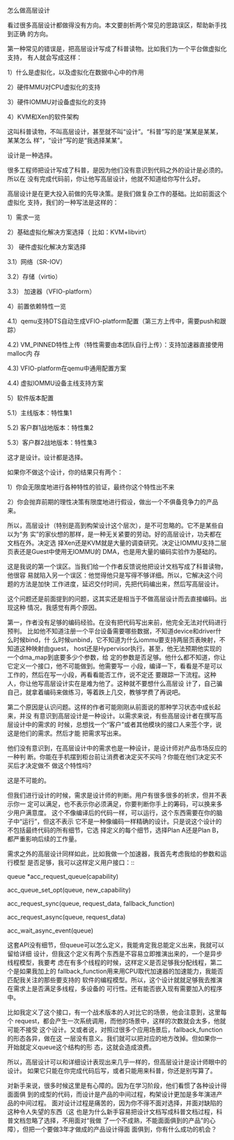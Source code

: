     
怎么做高层设计

看过很多高层设计都做得没有方向。本文要剖析两个常见的思路误区，帮助新手找到正确
的方向。

第一种常见的错误是，把高层设计写成了科普读物。比如我们为一个平台做虚拟化支持，
有人就会写成这样：

1）什么是虚拟化，以及虚拟化在数据中心中的作用

2）硬件MMU对CPU虚拟化的支持

3）硬件IOMMU对设备虚拟化的支持

4）KVM和Xen的软件架构

这叫科普读物，不叫高层设计，甚至就不叫“设计”。“科普”写的是“某某是某某，某某怎么
样”，“设计”写的是“我选择某某”。

设计是一种选择。

很多工程师把设计写成了科普，是因为他们没有意识到代码之外的设计是必须的。所以在
没有完成代码前，你让他写高层设计，他就不知道给你写什么好。

高层设计是在更大投入前做的先导决策。是我们做复杂工作的基础。比如前面这个虚拟化
支持，我们的一种写法是这样的：

1）需求一览

2）基础虚拟化解决方案选择（ 比如：KVM+libvirt）

3） 硬件虚拟化解决方案选择

3.1）网络（SR-IOV）

3.2）存储（virtio）

3.3） 加速器（VFIO-platform）

4）前置依赖特性一览

4.1）qemu支持DTS自动生成VFIO-platform配置（第三方上传中，需要push和跟踪）

4.2) VM_PINNED特性上传（特性需要由本团队自行上传）：支持加速器直接使用malloc内
存

4.3) VFIO-platform在qemu中通用配置方案

4.4) 虚拟IOMMU设备主线支持方案

5）软件版本配置

5.1）主线版本：特性集1

5.2) 客户群1战地版本：特性集2

5.3）客户群2战地版本：特性集3

这才是设计。设计都是选择。

如果你不做这个设计，你的结果只有两个：

1）你会无限度地进行各种特性的验证，最终你这个特性出不来

2）你会抛弃前期的理性决策有限度地进行假设，做出一个不俱备竞争力的产品来。

所以，高层设计（特别是高到构架设计这个层次），是不可忽略的。它不是某些自以为“务
实”的家伙想的那样，是一种无关紧要的劳动。好的高层设计，功夫都在文档在外。决定选
择Xen还是KVM就是大量的调查研究。决定让IOMMU支持二层页表还是Guest中使用无IOMMU的
DMA，也是用大量的编码实验作为基础的。

这是我说的第一个误区。当我们给一个作者反馈说他把设计文档写成了科普读物，他很容
易就陷入另一个误区：他觉得他只是写得不够详细。所以，它解决这个问题的方法是加快
工作进度，延迟交付时间，先把代码编出来，然后写高层设计。

这个问题还是前面提到的问题，这其实还是相当于不做高层设计而去直接编码。出现这种
情况，我感觉有两个原因。

第一，作者没有足够的编码经验。在没有把代码写出来前，他完全无法对代码进行预判。
比如他不知道注册一个平台设备需要哪些数据，不知道device和driver什么时候bind，什
么时候unbind，它不知道为什么iommu要支持两层页表映射，不知道这种映射由guest，
host还是Hypervisor执行。甚至，他无法预期他实现的一个dma_map到底要多少个参数，给
定的参数是否足够。他什么都不知道，你让它定义一个接口，他不可能做到。他需要写一
小段，编译一下，看看是不是可以工作的，然后在写一小段，再看看能否工作，说不定还
要跟踪一下流程。这种人，你让他写高层设计实在是难为他了。这种就不要想什么高层设
计了，自己骗自己，就拿着编码来做练习，等着跌上几交，教够学费了再说吧。

第二个原因是认识问题。这样的作者可能刚刚从前面说的那种学习状态中成长起来，并没
有意识到高层设计是一种设计。以需求来说，有些高层设计者在撰写高层设计中的需求的
时候，总想找一个“客户”或者其他模块的接口人来签个字，说这是他们的需求。然后才能
把需求写出来。

他们没有意识到，在高层设计中的需求也是一种设计，是设计师对产品市场反应的一种判
断。你能在手机摆到柜台前让消费者决定买不买吗？你能在他们决定买不买后才决定做不
做这个特性吗?

这是不可能的。

但我们进行设计的时候，需求是设计师的判断。用户有很多很多的祈求，但并不表示你一
定可以满足，也不表示你必须满足，你要判断你手上的筹码，可以换来多少用户满意度。
这个不像编译后的代码一样，可以运行，这个东西需要在你的脑子中“运行”，但这不表示
它不是一种像编码一样精确的设计。只是说这个设计的不包括最终代码的所有细节，它选
择定义的每个细节，选择Plan A还是Plan B，都严重影响后续的工作量。

需求之外的高层设计同样如此，比如我做一个加速器，我首先考虑我给的参数和运行模型
是否足够，我可以这样定义用户接口：::

  queue *acc_request_queue(capability)

  acc_queue_set_opt(queue, new_capability)

  acc_request_sync(queue, request_data, fallback_function)

  acc_request_async(queue, request_data)

  acc_wait_async_event(queue)

这套API没有细节，但queue可以怎么定义，我能肯定我总能定义出来，我就可以留给详细
设计，但我这个定义有两个东西是不容易立即推演出来的，一个是异步线程模型，我要考
虑在有多个线程的时候，这样定义是否足够我分配线程，第二个是如果我加上的
fallback_function用来用CPU取代加速器的加速能力，我能否匹配我关注的那些要支持的
软件的编程模型。所以，这个设计就就足够我去推演在需求上是否满足多线程，多设备的
可行性。还有能否嵌入现有需要加入的程序中。

比如我定义了这个接口，有一个战术版本的人对比它的场景，他会注意到，这里每个
request，都会产生一次系统调用，而他的场景中，这样的次数就会太多，他就可能不接受
这个设计。又或者说，对照过很多个应用场景后，fallback_function的形态各异，做在这
一层没有意义。我们就可以把对应的地方改掉。但如果你一开始就定义queue这个结构的形
态，这就会造成浪费。

所以，高层设计可以和详细设计表现出来几乎一样的，但高层设计是设计师眼中的设计。
如果它只能在你完成代码后写，或者只能用来科普，你还是别写算了。

对新手来说，很多时候这里是有心障的。因为在学习阶段，他们看惯了各种设计得面面俱
到的成型的代码，而设计是产品的中间过程，构架设计更加是多年演进产品的中间过程。
面对设计过程是痛苦的，因为你不得不面对选择，并面对缺陷的这种令人失望的东西（这
也是为什么新手容易把设计文档写成科普文档过程，科普文档忽略了选择，不用面对“我做
了一个不成熟，不能面面俱到的产品”的心障），但把一个要做3年才做成的产品设计得面
面俱到，你有什么成功的机会？ 
